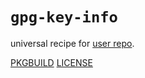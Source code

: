 # `gpg-key-info`

universal recipe for [user repo](../themartiancompany/ur).

[PKGBUILD](PKGBUILD)
[LICENSE](COPYING)
